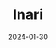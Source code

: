 ---  
layout: startup_page  
title: "Inari"  
id: "inari.com"  
permalink: "/inariinari.com01302024/"  
website: "https://www.inari.com/"  
funding_round: ""  
funding_amount: "$103M"  
investors: "Hanwha Impact, Canada Pension Plan Investment Board (CPP Investments), Rivas Capital, NGS Super, State of Michigan Retirement System, Flagship Pioneering, RCM Private Markets fund"  
about: "Inari develops seeds for a more sustainable food system using AI-powered predictive design and multiplex gene editing. They focus on higher-yielding seeds requiring fewer resources, bringing improved soybean, corn, and wheat products to market. Their goal is to create significant economic and environmental value."  
markets: "Agriculture, Biotechnology, AI, AgTech, Sustainability"  
hq: "Cambridge, Massachusetts, United States"  
founded_year: "2016"  
linkedin: "https://www.linkedin.com/company/inariag"  
twitter: "https://twitter.com/inari_ag"  
instagram: ""  
facebook: "https://www.facebook.com/inariag"  
crunchbase: "https://www.crunchbase.com/organization/inari-8d6b"  
pitchbook: "https://pitchbook.com/profiles/company/188011-09"  

date_display: "30-Jan-2024"  
date: "2024-01-30"

# SEO Optimization  
meta_title: "Inari -  Funding ($103M)"  
meta_description: "Inari, Inari develops seeds for a more sustainable food system using AI-powered predictive design and multiplex gene editing. They focus on higher-yielding s..."  
meta_keywords: "Inari, Agriculture, Biotechnology, AI, AgTech, Sustainability,  funding"  
canonical_url: "https://startup.projectstartups.com/inariinari.com01302024/"  
---